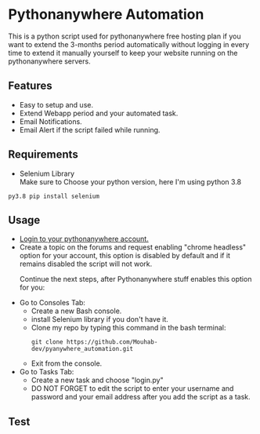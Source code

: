 # Pythonanywhere Automation
This is a python script used for pythonanywhere free hosting plan if you want to extend the 3-months period automatically without logging in every time to extend it manually yourself to keep your website running on the pythonanywhere servers.

## Features

- Easy to setup and use.
- Extend Webapp period and your automated task.
- Email Notifications.
- Email Alert if the script failed while running.

## Requirements

- Selenium Library <br>
Make sure to Choose your python version, here I'm using python 3.8
```
py3.8 pip install selenium
```

## Usage
<ul>
  <li> <a href="https://www.pythonanywhere.com/login/">Login to your pythonanywhere account.</a>
  <li> Create a topic on the forums and request enabling "chrome headless" option for your account, this option is disabled by default and if it remains disabled the script will not work.<br>
    
Continue the next steps, after Pythonanywhere stuff enables this option for you:
  <li> Go to Consoles Tab:
    <ul>
      <li> Create a new Bash console.
        <li> install Selenium library if you don't have it.
        <li> Clone my repo by typing this command in the bash terminal:
        
```
git clone https://github.com/Mouhab-dev/pyanywhere_automation.git
```

   <li> Exit from the console.
    </ul>
    <li> Go to Tasks Tab:
      <ul>
        <li> Create a new task and choose "login.py"
        <li> DO NOT FORGET to edit the script to enter your username and password and your email address after you add the script as a task.
      </ul>
</ul>
      
      
## Test
